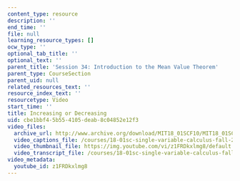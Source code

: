 ```yaml
---
content_type: resource
description: ''
end_time: ''
file: null
learning_resource_types: []
ocw_type: ''
optional_tab_title: ''
optional_text: ''
parent_title: 'Session 34: Introduction to the Mean Value Theorem'
parent_type: CourseSection
parent_uid: null
related_resources_text: ''
resource_index_text: ''
resourcetype: Video
start_time: ''
title: Increasing or Decreasing
uid: cbe1bbf4-5b55-4105-deab-8c04852e12f3
video_files:
  archive_url: http://www.archive.org/download/MIT18_01SCF10/MIT18_01SCF10Rec_27_300k.mp4
  video_captions_file: /courses/18-01sc-single-variable-calculus-fall-2010/e3d2f15495355ca2bab8a3c06e82a467_z1FRDkxlmg8.vtt
  video_thumbnail_file: https://img.youtube.com/vi/z1FRDkxlmg8/default.jpg
  video_transcript_file: /courses/18-01sc-single-variable-calculus-fall-2010/8119be09a195d4ef6d2ede351890fa85_z1FRDkxlmg8.pdf
video_metadata:
  youtube_id: z1FRDkxlmg8
---
```

